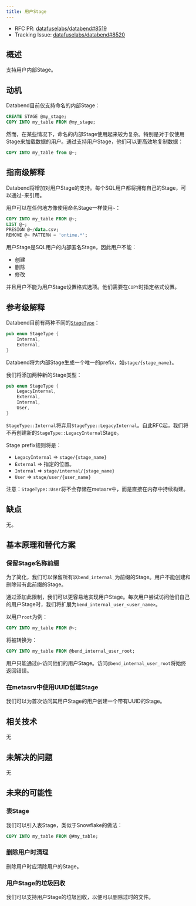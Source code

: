 ```yaml
---
title: 用户Stage
---
```


- RFC PR: [datafuselabs/databend#8519](https://github.com/datafuselabs/databend/pull/8519)
- Tracking Issue: [datafuselabs/databend#8520](https://github.com/datafuselabs/databend/issues/8520)

## 概述

支持用户内部Stage。

## 动机

Databend目前仅支持命名的内部Stage：

```sql
CREATE STAGE @my_stage;
COPY INTO my_table FROM @my_stage;
```

然而，在某些情况下，命名的内部Stage使用起来较为复杂。特别是对于仅使用Stage来加载数据的用户。通过支持用户Stage，他们可以更高效地复制数据：

```sql
COPY INTO my_table from @~;
```

## 指南级解释

Databend将增加对用户Stage的支持。每个SQL用户都将拥有自己的Stage，可以通过`~`来引用。

用户可以在任何地方像使用命名Stage一样使用`~`：

```sql
COPY INTO my_table FROM @~;
LIST @~;
PRESIGN @~/data.csv;
REMOVE @~ PATTERN = 'ontime.*';
```

用户Stage是SQL用户的内部匿名Stage，因此用户不能：

- 创建
- 删除
- 修改

并且用户不能为用户Stage设置格式选项。他们需要在`COPY`时指定格式设置。

## 参考级解释

Databend目前有两种不同的[`StageType`](https://github.com/datafuselabs/databend/blob/c2d4e9d3e0a5bf7d54a2a6ce1db1d41b00cd2cd1/src/meta/types/src/user_stage.rs#L52-L55)：

```rust
pub enum StageType {
    Internal,
    External,
}
```

Databend将为内部Stage生成一个唯一的prefix，如`stage/{stage_name}`。

我们将添加两种新的Stage类型：

```rust
pub enum StageType {
    LegacyInternal,
    External,
    Internal,
    User,
}
```

`StageType::Internal`将弃用`StageType::LegacyInternal`。自此RFC起，我们将不再创建新的`StageType::LegacyInternal`Stage。

Stage prefix规则将是：

- `LegacyInternal` => `stage/{stage_name}`
- `External` => 指定的位置。
- `Internal` => `stage/internal/{stage_name}`
- `User` => `stage/user/{user_name}`

注意：`StageType::User`将不会存储在metasrv中，而是直接在内存中持续构建。

## 缺点

无。

## 基本原理和替代方案

### 保留Stage名称前缀

为了简化，我们可以保留所有以`bend_internal_`为前缀的Stage。用户不能创建和删除带有此前缀的Stage。

通过添加此限制，我们可以更容易地实现用户Stage。每次用户尝试访问他们自己的用户Stage时，我们将扩展为`bend_internal_user_<user_name>`。

以用户`root`为例：

```sql
COPY INTO my_table FROM @~;
```

将被转换为：

```sql
COPY INTO my_table FROM @bend_internal_user_root;
```

用户只能通过`@~`访问他们的用户Stage。访问`@bend_internal_user_root`将始终返回错误。

### 在metasrv中使用UUID创建Stage

我们可以为首次访问其用户Stage的用户创建一个带有UUID的Stage。

## 相关技术

无

## 未解决的问题

无

## 未来的可能性

### 表Stage

我们可以引入表Stage，类似于Snowflake的做法：

```sql
COPY INTO my_table FROM @#my_table;
```

### 删除用户时清理

删除用户时应清除用户的Stage。

### 用户Stage的垃圾回收

我们可以支持用户Stage的垃圾回收，以便可以删除过时的文件。